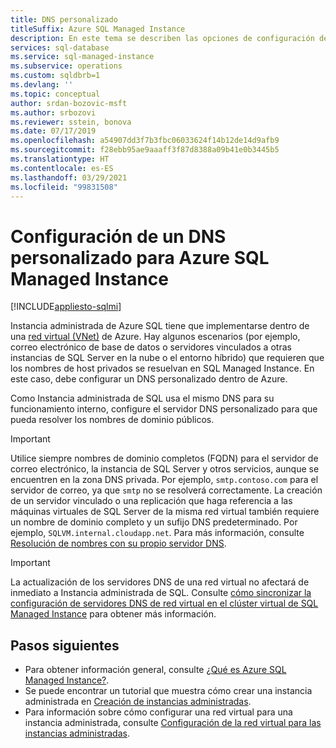 ```yaml
---
title: DNS personalizado
titleSuffix: Azure SQL Managed Instance
description: En este tema se describen las opciones de configuración de un DNS personalizado con Azure SQL Managed Instance.
services: sql-database
ms.service: sql-managed-instance
ms.subservice: operations
ms.custom: sqldbrb=1
ms.devlang: ''
ms.topic: conceptual
author: srdan-bozovic-msft
ms.author: srbozovi
ms.reviewer: sstein, bonova
ms.date: 07/17/2019
ms.openlocfilehash: a54907dd3f7b3fbc06033624f14b12de14d9afb9
ms.sourcegitcommit: f28ebb95ae9aaaff3f87d8388a09b41e0b3445b5
ms.translationtype: HT
ms.contentlocale: es-ES
ms.lasthandoff: 03/29/2021
ms.locfileid: "99831508"
---
```

# <a name="configure-a-custom-dns-for-azure-sql-managed-instance"></a>Configuración de un DNS personalizado para Azure SQL Managed Instance
[!INCLUDE[appliesto-sqlmi](../includes/appliesto-sqlmi.md)]

Instancia administrada de Azure SQL tiene que implementarse dentro de una [red virtual (VNet)](../../virtual-network/virtual-networks-overview.md) de Azure. Hay algunos escenarios (por ejemplo, correo electrónico de base de datos o servidores vinculados a otras instancias de SQL Server en la nube o el entorno híbrido) que requieren que los nombres de host privados se resuelvan en SQL Managed Instance. En este caso, debe configurar un DNS personalizado dentro de Azure. 

Como Instancia administrada de SQL usa el mismo DNS para su funcionamiento interno, configure el servidor DNS personalizado para que pueda resolver los nombres de dominio públicos.

> [!IMPORTANT]
> Utilice siempre nombres de dominio completos (FQDN) para el servidor de correo electrónico, la instancia de SQL Server y otros servicios, aunque se encuentren en la zona DNS privada. Por ejemplo, `smtp.contoso.com` para el servidor de correo, ya que `smtp` no se resolverá correctamente. La creación de un servidor vinculado o una replicación que haga referencia a las máquinas virtuales de SQL Server de la misma red virtual también requiere un nombre de dominio completo y un sufijo DNS predeterminado. Por ejemplo, `SQLVM.internal.cloudapp.net`. Para más información, consulte [Resolución de nombres con su propio servidor DNS](../../virtual-network/virtual-networks-name-resolution-for-vms-and-role-instances.md#name-resolution-that-uses-your-own-dns-server).

> [!IMPORTANT]
> La actualización de los servidores DNS de una red virtual no afectará de inmediato a Instancia administrada de SQL. Consulte [cómo sincronizar la configuración de servidores DNS de red virtual en el clúster virtual de SQL Managed Instance](synchronize-vnet-dns-servers-setting-on-virtual-cluster.md) para obtener más información.

## <a name="next-steps"></a>Pasos siguientes

- Para obtener información general, consulte [¿Qué es Azure SQL Managed Instance?](sql-managed-instance-paas-overview.md).
- Se puede encontrar un tutorial que muestra cómo crear una instancia administrada en [Creación de instancias administradas](instance-create-quickstart.md).
- Para información sobre cómo configurar una red virtual para una instancia administrada, consulte [Configuración de la red virtual para las instancias administradas](connectivity-architecture-overview.md).
